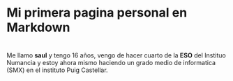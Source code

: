 # Mi primera pagina personal en Markdown
#
Me llamo **saul** y tengo 16 años, vengo de hacer cuarto de la **ESO** del Instituo Numancia y estoy ahora mismo haciendo un grado medio de informatica (SMX) en el instituto Puig Castellar.
#
#

